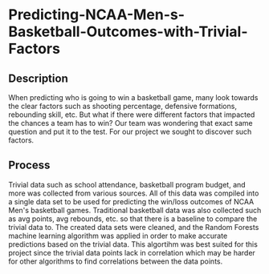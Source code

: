 # Predicting-NCAA-Men-s-Basketball-Outcomes-with-Trivial-Factors
## Description
When predicting who is going to win a basketball game, many look towards the clear factors such as shooting percentage, defensive formations, rebounding skill, etc. But what if there were different factors that impacted the chances a team has to win? Our team was wondering that exact same question and put it to the test. For our project we sought to discover such factors.
## Process
Trivial data such as school attendance, basketball program budget, and more was collected from various sources. All of this data was compiled into a single data set to be used for predicting the win/loss outcomes of NCAA Men's basketball games. Traditional basketball data was also collected such as avg points, avg rebounds, etc. so that there is a baseline to compare the trivial data to. The created data sets were cleaned, and the Random Forests machine learning algorithm was applied in order to make accurate predictions based on the trivial data. This algortihm was best suited for this project since the trivial data points lack in correlation which may be harder for other algorithms to find correlations between the data points. 
